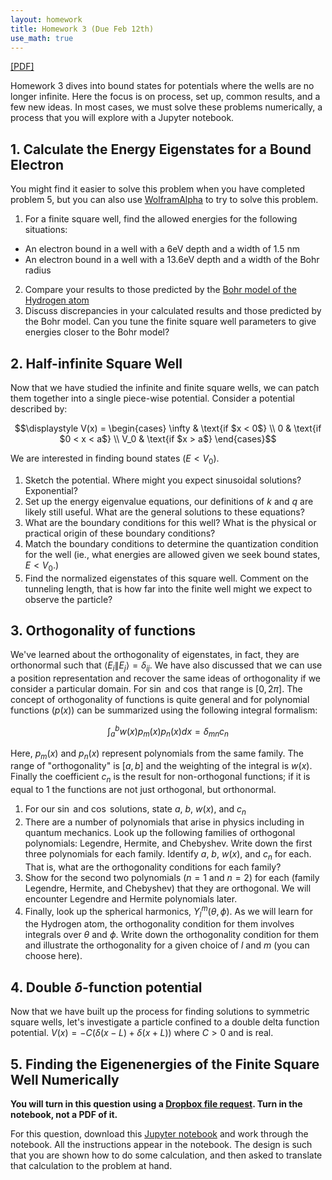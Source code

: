 ```yaml
---
layout: homework
title: Homework 3 (Due Feb 12th)
use_math: true
---
```


[[PDF]](./homework3.pdf)

Homework 3 dives into bound states for potentials where the wells are no longer infinite. Here the focus is on process, set up, common results, and a few new ideas. In most cases, we must solve these problems numerically, a process that you will explore with a Jupyter notebook.

## 1. Calculate the Energy Eigenstates for a Bound Electron

You might find it easier to solve this problem when you have completed problem 5, but you can also use [WolframAlpha](https://www.wolframalpha.com/) to try to solve this problem.

1. For a finite square well, find the allowed energies for the following situations:
  * An electron bound in a well with a 6eV depth and a width of 1.5 nm
  * An electron bound in a well with a 13.6eV depth and a width of the Bohr radius
2. Compare your results to those predicted by the [Bohr model of the Hydrogen atom](https://en.wikipedia.org/wiki/Bohr_model)
3. Discuss discrepancies in your calculated results and those predicted by the Bohr model. Can you tune the finite square well parameters to give energies closer to the Bohr model?


## 2. Half-infinite Square Well

Now that we have studied the infinite and finite square wells, we can patch them together into a single piece-wise potential. Consider a potential described by:

$$\displaystyle V(x) = \begin{cases}
  \infty & \text{if $x < 0$} \\  
 0 & \text{if $0 < x < a$} \\  
 V_0 & \text{if $x > a$}  
 \end{cases}$$

We are interested in finding bound states ($E<V_0$).

1. Sketch the potential. Where might you expect sinusoidal solutions? Exponential?
2. Set up the energy eigenvalue equations, our definitions of $k$ and $q$ are likely still useful. What are the general solutions to these equations?
3. What are the boundary conditions for this well? What is the physical or practical origin of these boundary conditions?
4. Match the boundary conditions to determine the quantization condition for the well (ie., what energies are allowed given we seek bound states, $E<V_0$.)
5. Find the normalized eigenstates of this square well. Comment on the tunneling length, that is how far into the finite well might we expect to observe the particle?

## 3. Orthogonality of functions

We've learned about the orthogonality of eigenstates, in fact, they are orthonormal such that $\langle E_i \| E_j \rangle = \delta_{ij}$. We have also discussed that we can use a position representation and recover the same ideas of orthogonality if we consider a particular domain. For $\sin$ and $\cos$ that range is $[0, 2\pi]$. The concept of orthogonality of functions is quite general and for polynomial functions ($p(x)$) can be summarized using the following integral formalism:

$$\int_a^b w(x) p_m(x) p_n(x) dx = \delta_{mn} c_n$$

Here, $p_m(x)$ and $p_n(x)$ represent polynomials from the same family. The range of "orthogonality" is $[a,b]$ and the weighting of the integral is $w(x)$. Finally the coefficient $c_n$ is the result for non-orthogonal functions; if it is equal to 1 the functions are not just orthogonal, but orthonormal.

1. For our $\sin$ and $\cos$ solutions, state $a$, $b$, $w(x)$, and $c_n$
2. There are a number of polynomials that arise in physics including in quantum mechanics. Look up the following families of orthogonal polynomials: Legendre, Hermite, and Chebyshev. Write down the first three polynomials for each family. Identify $a$, $b$, $w(x)$, and $c_n$ for each. That is, what are the orthogonality conditions for each family?
3. Show for the second two polynomials ($n=1$ and $n=2$) for each (family Legendre, Hermite, and Chebyshev) that they are orthogonal. We will encounter Legendre and Hermite polynomials later.
4. Finally, look up the spherical harmonics, $Y_l^m(\theta, \phi)$. As we will learn for the Hydrogen atom, the orthogonality condition for them involves integrals over $\theta$ and $\phi$. Write down the orthogonality condition for them and illustrate the orthogonality for a given choice of $l$ and $m$ (you can choose here).


## 4. Double $\delta$-function potential

Now that we have built up the process for finding solutions to symmetric square wells, let's investigate a particle confined to a double delta function potential. $V(x) = -C\left(\delta(x-L)+\delta(x+L)\right)$ where $C>0$ and is real.

## 5. Finding the Eigenenergies of the Finite Square Well Numerically

**You will turn in this question using a [Dropbox file request](https://www.dropbox.com/request/g9rmFf1MHcaPwFWGvmcT). Turn in the notebook, not a PDF of it.**

For this question, download this [Jupyter notebook](./notebooks/Homework3_Problem5_STUDENT.ipynb) and work through the notebook. All the instructions appear in the notebook. The design is such that you are shown how to do some calculation, and then asked to translate that calculation to the problem at hand.
